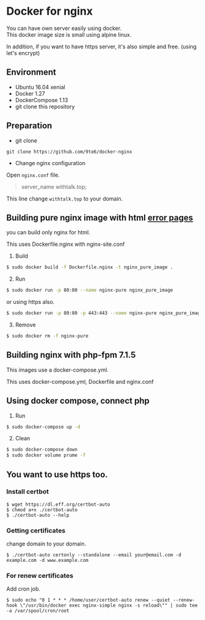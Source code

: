 # Docker for nginx

You can have own server easily using docker.  
This docker image size is small using alpine linux.  


In addition, if you want to have https server, it's also simple and free. (using let's encrypt)

## Environment

- Ubuntu 16.04 xenial  
- Docker 1.27  
- DockerCompose 1.13  
- git clone this repository  


## Preparation

- git clone  

```
git clone https://github.com/9to6/docker-nginx
```

- Change nginx configuration  

Open `nginx.conf` file.  

>server_name withtalk.top;  

This line change `withtalk.top` to your domain.


## Building pure nginx image with html [error pages](https://github.com/AndiDittrich/HttpErrorPages)

you can build only nginx for html.

This uses Dockerfile.nginx with nginx-site.conf

1. Build

```bash
$ sudo docker build -f Dockerfile.nginx -t nginx_pure_image .
```

2. Run

```bash
$ sudo docker run -p 80:80 --name nginx-pure nginx_pure_image
```

or using https also.


```bash
$ sudo docker run -p 80:80 -p 443:443 --name nginx-pure nginx_pure_image
```

3. Remove

```bash
$ sudo docker rm -f nginx-pure
```

## Building nginx with php-fpm 7.1.5

This images use a docker-compose.yml.

This uses docker-compose.yml, Dockerfile and nginx.conf


## Using docker compose, connect php


1. Run

```bash
$ sudo docker-compose up -d
```

2. Clean

```bash
$ sudo docker-compose down
$ sudo docker volume prume -f
```

## You want to use https too.


### Install certbot

```
$ wget https://dl.eff.org/certbot-auto
$ chmod a+x ./certbot-auto
$ ./certbot-auto --help
```


### Getting certificates

change domain to your domain.  

```
$ ./certbot-auto certonly --standalone --email your@email.com -d example.com -d www.example.com
```

### For renew certificates

Add cron job.

```
$ sudo echo "0 1 * * * /home/user/certbot-auto renew --quiet --renew-hook \"/usr/bin/docker exec nginx-simple nginx -s reload\"" | sudo tee -a /var/spool/cron/root
```
